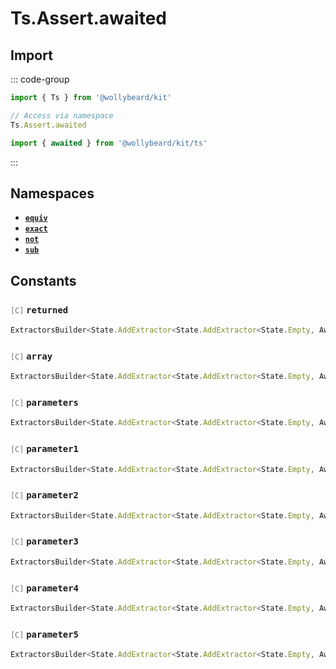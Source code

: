 # Ts.Assert.awaited

## Import

::: code-group

```typescript [Namespace]
import { Ts } from '@wollybeard/kit'

// Access via namespace
Ts.Assert.awaited
```

```typescript [Barrel]
import { awaited } from '@wollybeard/kit/ts'
```

:::

## Namespaces

- [**`equiv`**](/api/ts/assert/awaited/equiv)
- [**`exact`**](/api/ts/assert/awaited/exact)
- [**`not`**](/api/ts/assert/awaited/not)
- [**`sub`**](/api/ts/assert/awaited/sub)

## Constants

### <span style="opacity: 0.6; font-weight: normal; font-size: 0.85em;">`[C]`</span> `returned`

```typescript
ExtractorsBuilder<State.AddExtractor<State.AddExtractor<State.Empty, Awaited$>, Returned>>
```

<SourceLink href="https://github.com/jasonkuhrt/kit/blob/main/./src/utils/ts/assert/builder-generated/awaited/$$.ts#L11" />

### <span style="opacity: 0.6; font-weight: normal; font-size: 0.85em;">`[C]`</span> `array`

```typescript
ExtractorsBuilder<State.AddExtractor<State.AddExtractor<State.Empty, Awaited$>, ArrayElement>>
```

<SourceLink href="https://github.com/jasonkuhrt/kit/blob/main/./src/utils/ts/assert/builder-generated/awaited/$$.ts#L12" />

### <span style="opacity: 0.6; font-weight: normal; font-size: 0.85em;">`[C]`</span> `parameters`

```typescript
ExtractorsBuilder<State.AddExtractor<State.AddExtractor<State.Empty, Awaited$>, Parameters$>>
```

<SourceLink href="https://github.com/jasonkuhrt/kit/blob/main/./src/utils/ts/assert/builder-generated/awaited/$$.ts#L13" />

### <span style="opacity: 0.6; font-weight: normal; font-size: 0.85em;">`[C]`</span> `parameter1`

```typescript
ExtractorsBuilder<State.AddExtractor<State.AddExtractor<State.Empty, Awaited$>, Parameter1>>
```

<SourceLink href="https://github.com/jasonkuhrt/kit/blob/main/./src/utils/ts/assert/builder-generated/awaited/$$.ts#L14" />

### <span style="opacity: 0.6; font-weight: normal; font-size: 0.85em;">`[C]`</span> `parameter2`

```typescript
ExtractorsBuilder<State.AddExtractor<State.AddExtractor<State.Empty, Awaited$>, Parameter2>>
```

<SourceLink href="https://github.com/jasonkuhrt/kit/blob/main/./src/utils/ts/assert/builder-generated/awaited/$$.ts#L15" />

### <span style="opacity: 0.6; font-weight: normal; font-size: 0.85em;">`[C]`</span> `parameter3`

```typescript
ExtractorsBuilder<State.AddExtractor<State.AddExtractor<State.Empty, Awaited$>, Parameter3>>
```

<SourceLink href="https://github.com/jasonkuhrt/kit/blob/main/./src/utils/ts/assert/builder-generated/awaited/$$.ts#L16" />

### <span style="opacity: 0.6; font-weight: normal; font-size: 0.85em;">`[C]`</span> `parameter4`

```typescript
ExtractorsBuilder<State.AddExtractor<State.AddExtractor<State.Empty, Awaited$>, Parameter4>>
```

<SourceLink href="https://github.com/jasonkuhrt/kit/blob/main/./src/utils/ts/assert/builder-generated/awaited/$$.ts#L17" />

### <span style="opacity: 0.6; font-weight: normal; font-size: 0.85em;">`[C]`</span> `parameter5`

```typescript
ExtractorsBuilder<State.AddExtractor<State.AddExtractor<State.Empty, Awaited$>, Parameter5>>
```

<SourceLink href="https://github.com/jasonkuhrt/kit/blob/main/./src/utils/ts/assert/builder-generated/awaited/$$.ts#L18" />
